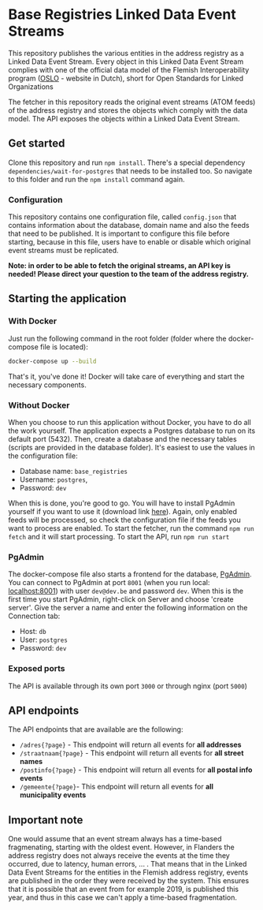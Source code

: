 # Base Registries Linked Data Event Streams

This repository publishes the various entities in the address registry as a Linked Data Event Stream. Every object in this Linked Data Event Stream complies with one of the official data model of the Flemish Interoperability program ([OSLO](https://data.vlaanderen.be/) - website in Dutch), short for Open Standards for Linked Organizations 

The fetcher in this repository reads the original event streams (ATOM feeds) of the address registry and stores the objects which comply with the data model. The API exposes the objects within a Linked Data Event Stream.

## Get started

Clone this repository and run `npm install`. There's a special dependency `dependencies/wait-for-postgres` that needs to be installed too. So navigate to this folder and run the `npm install` command again.

### Configuration

This repository contains one configuration file, called `config.json` that contains information about the database, domain name and also the feeds that need to be published. It is important to configure this file before starting, because in this file, users have to enable or disable which original event streams must be replicated.

**Note: in order to be able to fetch the original streams, an API key is needed! Please direct your question to the team of the address registry.**

## Starting the application

### With Docker
Just run the following command in the root folder (folder where the docker-compose file is located):

```bash
docker-compose up --build
```

That's it, you've done it! Docker will take care of everything and start the necessary components.

### Without Docker

When you choose to run this application without Docker, you have to do all the work yourself. The application expects a Postgres database to run on its default port (5432). Then, create a database and the necessary tables (scripts are provided in the database folder). It's easiest to use the values in the configuration file:

- Database name: `base_registries`
- Username: `postgres`,
- Password: `dev`

When this is done, you're good to go. You will have to install PgAdmin yourself if you want to use it (download link [here](https://www.pgadmin.org/download/)). Again, only enabled feeds will be processed, so check the configuration file if the feeds you want to process are enabled. To start the fetcher, run the command `npm run fetch` and it will start processing. To start the API, run `npm run start`

### PgAdmin

The docker-compose file also starts a frontend for the database, [PgAdmin](https://www.pgadmin.org/). You can connect to PgAdmin at port `8001` (when you run local: [localhost:8001](http://localhost:8001)) with user `dev@dev.be` and password `dev`. When this is the first time you start PgAdmin, right-click on Server and choose 'create server'. Give the server a name and enter the following information on the Connection tab:

- Host: `db`
- User: `postgres`
- Password: `dev`

### Exposed ports

The API is available through its own port `3000` or through nginx (port `5000`)

## API endpoints

The API endpoints that are available are the following:

- `/adres{?page}` - This endpoint will return all events for **all addresses**
- `/straatnaam{?page}` - This endpoint will return all events for **all street names**
- `/postinfo{?page}` - This endpoint will return all events for **all postal info events**
- `/gemeente{?page}`- This endpoint will return all events for **all municipality events**

## Important note

One would assume that an event stream always has a time-based fragmenating, starting with the oldest event. However, in Flanders the address registry does not always receive the events at the time they occurred, due to latency, human errors, ... . That means that in the Linked Data Event Streams for the entities in the Flemish address registry, events are published in the order they were received by the system. This ensures that it is possible that an event from for example 2019, is published this year, and thus in this case we can't apply a time-based fragmentation.
